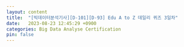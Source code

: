 ```yaml
---
layout: content
title:  "[빅데이터분석기사][D-101][D-93] Edu A to Z 데일리 퀴즈 3일차"
date:   2023-08-23 12:45:29 +0900
categories: Big Data Analyse Certification
pin: false
---
```



